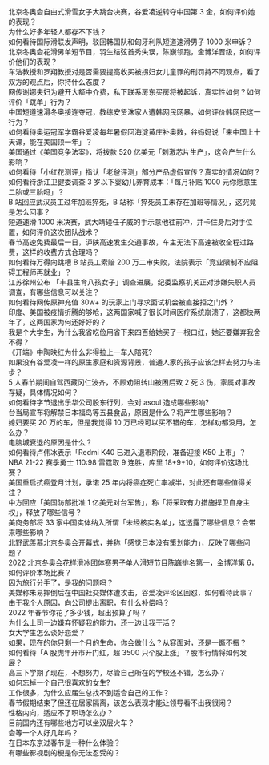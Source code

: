 北京冬奥会自由式滑雪女子大跳台决赛，谷爱凌逆转夺中国第 3 金，如何评价她的表现？  
为什么好多年轻人都存不下钱？  
如何看待国际滑联发声明，驳回韩国队和匈牙利队短道速滑男子 1000 米申诉？  
北京冬奥会花滑男单短节目，羽生结弦首秀失误，陈巍领跑，金博洋晋级，如何评价他们的表现？  
车浩教授和罗翔教授对是否需要提高收买被拐妇女儿童罪的刑罚持不同观点，看了双方的观点后，你持什么态度？  
网传谢娜夫妇为避开大额中介费，私下联系房东买房将被起诉，真实性如何？如何评价「跳单」行为？  
中国短道速滑冬奥接连夺冠，教练安贤洙家人遭韩网民网暴，如何评价韩网民这一行为？  
如何看待奥运冠军学霸谷爱凌每年暑假回海淀黄庄补奥数，谷妈妈说「来中国上十天课，能在美国顶一年」？  
美国通过《美国竞争法案》，将拨款 520 亿美元「刺激芯片生产」，这会产生什么影响？  
如何看待「小红花测评」指认「老爸评测」部分产品虚假宣传？真实的情况如何？  
如何看待浙江卫健委调查 3 岁以下婴幼儿养育成本：「每月补贴 1000 元你愿意生二胎或三胎吗」？  
B 站回应武汉员工过年加班猝死，B 站称「猝死员工未存在加班等情况」，这究竟是怎么回事？  
短道速滑 1000 米决赛，武大靖碰任子威的手示意他往前冲，并卡住身后对手位置，如何评价这次团队战术？  
春节高速免费最后一日，沪陕高速发生交通事故，车主无法下高速被收全程过路费，这样的收费方式合理吗？  
如何看待万得向跳槽 B 站员工索赔 200 万二审失败，法院表示「竞业限制不应阻碍工程师再就业」？  
江苏徐州公布 「丰县生育八孩女子」调查进展，纪委监察机关正对涉嫌失职人员调查，有哪些信息可以关注？  
如何看待网传原神充值 30w+ 的玩家上门寻求面试机会被直接拒之门外？  
印度、美国被疫情折腾的够呛，这两国家喊了很长时间医疗系统崩溃了，这都快两年了，这两国家为何还好好的？  
我是个大学生，为什么我省吃俭用省下来四百给她买了一根口红，她还要嫌弃我舍不得？  
《开端》中陶映红为什么非得拉上一车人陪死?  
如果没有谷爱凌一样的原生家庭和资源背景，普通人家的孩子应该怎样去努力与进步？  
5 人春节期间自驾西藏冈仁波齐，不顾劝阻转山被困后致 2 死 3 伤，家属对事故存疑，具体情况如何？  
如何看待字节退出乐华公司股东行列，会对 asoul 造成哪些影响?  
台当局宣布将解禁日本福岛等五县食品，原因是什么？将产生哪些影响？  
媳妇要买 20 万的车，但是我觉得 10 万已经可以买不错的车，怎样劝都没用，怎么办？  
电脑城衰退的原因是什么？  
如何看待卢伟冰表示「Redmi K40 已进入退市阶段，准备迎接 K50 上市」？  
NBA 21-22 赛季勇士 110:98 雷霆取 9 连胜，库里 18+9+10，如何评价这场比赛？  
美国重启抗癌登月计划，承诺 25 年内将癌症死亡率减半，对此还有哪些值得关注？  
中方回应「美国防部批准 1 亿美元对台军售」，称「将采取有力措施捍卫自身主权」，释放了哪些信号？  
美商务部将 33 家中国实体纳入所谓「未经核实名单」，这透露了哪些信息？会带来哪些影响？  
北野武羡慕北京冬奥会开幕式，并称「感觉日本没有策划能力」，反映了哪些问题？  
2022 北京冬奥会花样滑冰团体赛男子单人滑短节目陈巍排名第一，金博洋第 6，如何评价本场比赛？  
因为旅行分手了，是我的问题吗？  
美媒称朱易摔倒后在中国社交媒体遭攻击，谷爱凌评论区回怼，如何看待此事？  
由于我个人原因，向公司提出离职，有什么补偿吗？  
2022 年春节你花了多少钱，超出预算了吗？  
为什么上司一边嫌弃怀疑我的能力，还一边让我干活？  
女大学生怎么谈好恋爱？  
如果，现在的你只剩一个月的生命，你会做什么？从容面对，还是一蹶不振？  
如何看待「A 股虎年开市开门红，超 3500 只个股上涨」？股市行情将如何发展？  
高三下学期了现在，不想努力，尽管自己所在的学校还不错，怎么办？  
如何忘掉一个自己很喜欢的女生?  
工作很多，为什么应届生总找不到适合自己的工作？  
春节假期结束了但还在居家隔离，该怎么表现才能让领导看不出我很闲？  
性格内向，适应不了职场怎么办？  
目前国内还有哪些地方可以坐双层火车？  
会等一个人好几年吗？  
在日本东京过春节是一种什么体验？  
有哪些影视剧的梗是你无法忍受的？  
